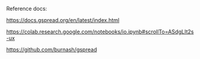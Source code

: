 Reference docs:

https://docs.gspread.org/en/latest/index.html

https://colab.research.google.com/notebooks/io.ipynb#scrollTo=ASdgLIt2s-ux

https://github.com/burnash/gspread